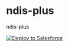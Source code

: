 # ndis-plus
ndis-plus

<a href="https://githubsfdeploy.herokuapp.com?owner=VerticAU&repo=ndis-plus" target="_blank">
  <img alt="Deploy to Salesforce"
       src="https://raw.githubusercontent.com/afawcett/githubsfdeploy/master/deploy.png">
</a>
